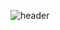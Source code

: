 ![header](https://capsule-render.vercel.app/api?type=waving&color=auto&height=300&section=header&text=SmartHome%20InternShip&fontSize=50)
